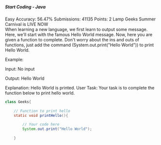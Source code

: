 ##### Start Coding - Java 
Easy Accuracy: 56.47% Submissions: 41135 Points: 2
Lamp Geeks Summer Carnival is LIVE NOW   
When learning a new language, we first learn to output some message. Here, we'll start with the famous Hello World message. Now, here you are given a function to complete. Don't worry about the ins and outs of functions, just add the command (System.out.print("Hello World")) to print Hello World.

Example:

Input:
No input

Output:
Hello World

Explanation:
Hello World is printed.
User Task:
Your task is to complete the function below to print hello world.
```java
class Geeks{
    
    // Function to print hello
    static void printHello(){
        
        // Your code here
        System.out.print("Hello World");
        
    }
```
